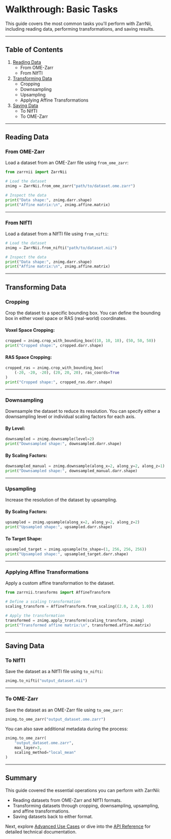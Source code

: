 # Walkthrough: Basic Tasks

This guide covers the most common tasks you'll perform with ZarrNii, including reading data, performing transformations, and saving results.

---

## Table of Contents
1. [Reading Data](#reading-data)
    - From OME-Zarr
    - From NIfTI
2. [Transforming Data](#transforming-data)
    - Cropping
    - Downsampling
    - Upsampling
    - Applying Affine Transformations
3. [Saving Data](#saving-data)
    - To NIfTI
    - To OME-Zarr

---

## Reading Data

### **From OME-Zarr**
Load a dataset from an OME-Zarr file using `from_ome_zarr`:

```python
from zarrnii import ZarrNii

# Load the dataset
znimg = ZarrNii.from_ome_zarr("path/to/dataset.ome.zarr")

# Inspect the data
print("Data shape:", znimg.darr.shape)
print("Affine matrix:\n", znimg.affine.matrix)
```

---

### **From NIfTI**
Load a dataset from a NIfTI file using `from_nifti`:

```python
# Load the dataset
znimg = ZarrNii.from_nifti("path/to/dataset.nii")

# Inspect the data
print("Data shape:", znimg.darr.shape)
print("Affine matrix:\n", znimg.affine.matrix)
```

---

## Transforming Data

### **Cropping**
Crop the dataset to a specific bounding box. You can define the bounding box in either voxel space or RAS (real-world) coordinates.

#### **Voxel Space Cropping**:
```python
cropped = znimg.crop_with_bounding_box((10, 10, 10), (50, 50, 50))
print("Cropped shape:", cropped.darr.shape)
```

#### **RAS Space Cropping**:
```python
cropped_ras = znimg.crop_with_bounding_box(
    (-20, -20, -20), (20, 20, 20), ras_coords=True
)
print("Cropped shape:", cropped_ras.darr.shape)
```

---

### **Downsampling**
Downsample the dataset to reduce its resolution. You can specify either a downsampling level or individual scaling factors for each axis.

#### **By Level**:
```python
downsampled = znimg.downsample(level=2)
print("Downsampled shape:", downsampled.darr.shape)
```

#### **By Scaling Factors**:
```python
downsampled_manual = znimg.downsample(along_x=2, along_y=2, along_z=1)
print("Downsampled shape:", downsampled_manual.darr.shape)
```

---

### **Upsampling**
Increase the resolution of the dataset by upsampling.

#### **By Scaling Factors**:
```python
upsampled = znimg.upsample(along_x=2, along_y=2, along_z=2)
print("Upsampled shape:", upsampled.darr.shape)
```

#### **To Target Shape**:
```python
upsampled_target = znimg.upsample(to_shape=(1, 256, 256, 256))
print("Upsampled shape:", upsampled_target.darr.shape)
```

---

### **Applying Affine Transformations**
Apply a custom affine transformation to the dataset.

```python
from zarrnii.transforms import AffineTransform

# Define a scaling transformation
scaling_transform = AffineTransform.from_scaling((2.0, 2.0, 1.0))

# Apply the transformation
transformed = znimg.apply_transform(scaling_transform, znimg)
print("Transformed affine matrix:\n", transformed.affine.matrix)
```

---

## Saving Data

### **To NIfTI**
Save the dataset as a NIfTI file using `to_nifti`:

```python
znimg.to_nifti("output_dataset.nii")
```

---

### **To OME-Zarr**
Save the dataset as an OME-Zarr file using `to_ome_zarr`:

```python
znimg.to_ome_zarr("output_dataset.ome.zarr")
```

You can also save additional metadata during the process:

```python
znimg.to_ome_zarr(
    "output_dataset.ome.zarr",
    max_layer=3,
    scaling_method="local_mean"
)
```

---

## Summary

This guide covered the essential operations you can perform with ZarrNii:
- Reading datasets from OME-Zarr and NIfTI formats.
- Transforming datasets through cropping, downsampling, upsampling, and affine transformations.
- Saving datasets back to either format.

Next, explore [Advanced Use Cases](advanced_use_cases.md) or dive into the [API Reference](../reference.md) for detailed technical documentation.

